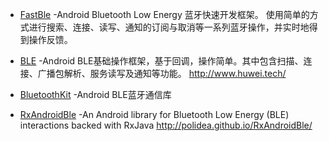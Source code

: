 - [FastBle](https://github.com/Jasonchenlijian/FastBle) -Android Bluetooth Low Energy 蓝牙快速开发框架。 使用简单的方式进行搜索、连接、读写、通知的订阅与取消等一系列蓝牙操作，并实时地得到操作反馈。

- [BLE](https://github.com/xiaoyaoyou1212/BLE) -Android BLE基础操作框架，基于回调，操作简单。其中包含扫描、连接、广播包解析、服务读写及通知等功能。 http://www.huwei.tech/

- [BluetoothKit](https://github.com/dingjikerbo/BluetoothKit) -Android BLE蓝牙通信库

- [RxAndroidBle](https://github.com/Polidea/RxAndroidBle) -An Android library for Bluetooth Low Energy (BLE) interactions backed with RxJava http://polidea.github.io/RxAndroidBle/
